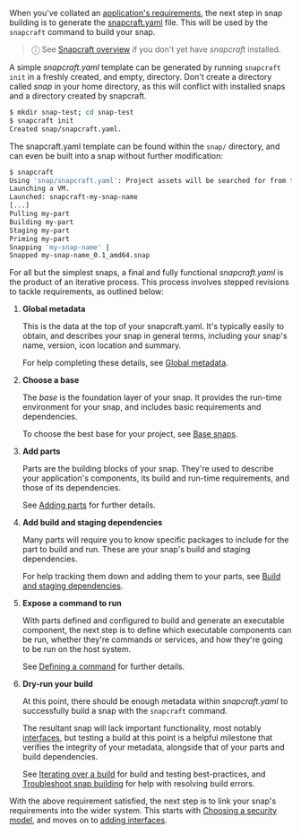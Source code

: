 When you've collated an [application's requirements](/t/snapcraft-checklist/10926), the next step in snap building is to generate the [snapcraft.yaml](/t/the-snapcraft-format/8337) file. This will be used by the `snapcraft` command to build your snap.

> ⓘ  See [Snapcraft overview](/t/snapcraft-overview/8940) if you don't yet have *snapcraft* installed.

A simple *snapcraft.yaml* template can be generated by running `snapcraft init` in a freshly created, and empty,  directory. Don't create a directory called _snap_ in your home directory, as this will conflict with installed snaps and a directory created by snapcraft.

```bash
$ mkdir snap-test; cd snap-test
$ snapcraft init
Created snap/snapcraft.yaml.
```

The snapcraft.yaml template can be found within the `snap/` directory, and can even be built into a snap without further modification:

```bash
$ snapcraft
Using 'snap/snapcraft.yaml': Project assets will be searched for from the 'snap' directory.
Launching a VM.
Launched: snapcraft-my-snap-name
[...]
Pulling my-part
Building my-part
Staging my-part
Priming my-part
Snapping 'my-snap-name' |
Snapped my-snap-name_0.1_amd64.snap

```

For all but the simplest snaps, a final and fully functional *snapcraft.yaml* is the product of an iterative process. This process involves stepped revisions to tackle requirements, as outlined below:

1. **Global metadata**

   This is the data at the top of your snapcraft.yaml. It's typically easily to obtain, and describes your snap in general terms, including your snap's name, version, icon location and summary.

   For help completing these details, see [Global metadata](/t/adding-global-metadata/11486).

  1. **Choose a base**

     The *base* is the foundation layer of your snap. It provides the run-time environment for your snap, and includes basic requirements and dependencies.

     To choose the best base for your project, see [Base snaps](/t/base-snaps/11198).

  1. **Add parts**

     Parts are the building blocks of your snap. They're used to describe your application's components, its build and run-time requirements, and those of its dependencies.

     See [Adding parts](/t/adding-parts/11473) for further details.

   1. **Add build and staging dependencies**

      Many parts will require you to know specific packages to include for the part to build and run. These are your snap's build and staging dependencies.

       For help tracking them down and adding them to your parts, see [Build and staging dependencies](/t/build-and-staging-dependencies/11451).

   1. **Expose a command to run**

       With parts defined and configured to build and generate an executable component, the next step is to define which executable components can be run, whether they're commands or services, and how they're going to be run on the host system.

       See [Defining a command](/t/defining-a-command/12060) for further details.
 
   1. **Dry-run your build**

        At this point, there should be enough metadata within *snapcraft.yaml* to successfully build a snap with the `snapcraft` command.

        The resultant snap will lack important functionality, most notably [interfaces](/t/interface-management/6154), but testing a build at this point is a helpful milestone that verifies the integrity of your metadata, alongside that of your parts and build dependencies.

        See [Iterating over a build](/t/iterating-over-a-build/12143) for build and testing best-practices, and [Troubleshoot snap building](/t/troubleshoot-snap-building/11938) for help with resolving build errors.

With the above requirement satisfied, the next step is to link your snap's requirements into the wider system. This starts with [Choosing a security model](/t/choosing-a-security-model/6847), and moves on to [adding  interfaces](/t/adding-interfaces/13123).